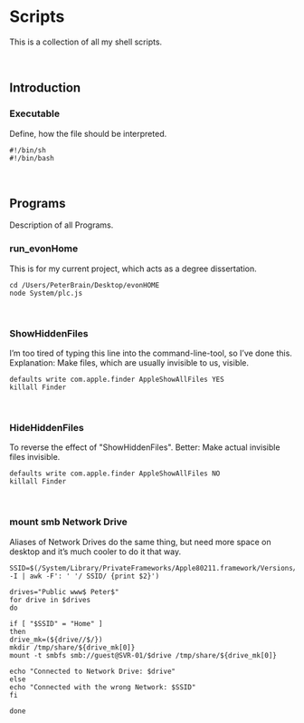 # Scripts
This is a collection of all my shell scripts.

&nbsp;

## Introduction
### Executable
Define, how the file should be interpreted.

```
#!/bin/sh
#!/bin/bash
```
&nbsp;

## Programs
Description of all Programs.
&nbsp;

### run_evonHome
This is for my current project, which acts as a degree dissertation.

```
cd /Users/PeterBrain/Desktop/evonHOME
node System/plc.js
```
&nbsp;

### ShowHiddenFiles
I’m too tired of typing this line into the command-line-tool, so I’ve done this.
Explanation: Make files, which are usually invisible to us, visible.

```
defaults write com.apple.finder AppleShowAllFiles YES
killall Finder
```
&nbsp;

### HideHiddenFiles
To reverse the effect of "ShowHiddenFiles". Better: Make actual invisible files invisible.

```
defaults write com.apple.finder AppleShowAllFiles NO
killall Finder
```
&nbsp;

### mount smb Network Drive
Aliases of Network Drives do the same thing, but need more space on desktop and it’s much cooler to do it that way.

```
SSID=$(/System/Library/PrivateFrameworks/Apple80211.framework/Versions/Current/Resources/airport -I | awk -F': ' '/ SSID/ {print $2}')

drives="Public www$ Peter$"
for drive in $drives
do

if [ "$SSID" = "Home" ]
then
drive_mk=(${drive//$/})
mkdir /tmp/share/${drive_mk[0]}
mount -t smbfs smb://guest@SVR-01/$drive /tmp/share/${drive_mk[0]}

echo "Connected to Network Drive: $drive"
else
echo "Connected with the wrong Network: $SSID"
fi

done
```